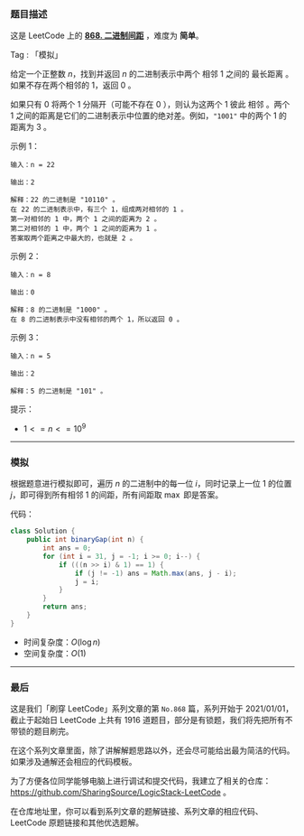 ### 题目描述

这是 LeetCode 上的 **[868. 二进制间距](https://leetcode-cn.com/problems/binary-gap/solution/by-ac_oier-2sui/)** ，难度为 **简单**。

Tag : 「模拟」



给定一个正整数 $n$，找到并返回 $n$ 的二进制表示中两个 相邻 $1$ 之间的 最长距离 。如果不存在两个相邻的 $1$，返回 $0$ 。

如果只有 $0$ 将两个 $1$ 分隔开（可能不存在 $0$ ），则认为这两个 $1$ 彼此 相邻 。两个 $1$ 之间的距离是它们的二进制表示中位置的绝对差。例如，`"1001"` 中的两个 $1$ 的距离为 $3$ 。

示例 1：
```
输入：n = 22

输出：2

解释：22 的二进制是 "10110" 。
在 22 的二进制表示中，有三个 1，组成两对相邻的 1 。
第一对相邻的 1 中，两个 1 之间的距离为 2 。
第二对相邻的 1 中，两个 1 之间的距离为 1 。
答案取两个距离之中最大的，也就是 2 。
```
示例 2：
```
输入：n = 8

输出：0

解释：8 的二进制是 "1000" 。
在 8 的二进制表示中没有相邻的两个 1，所以返回 0 。
```
示例 3：
```
输入：n = 5

输出：2

解释：5 的二进制是 "101" 。
```

提示：
* $1 <= n <= 10^9$

---

### 模拟

根据题意进行模拟即可，遍历 $n$ 的二进制中的每一位 $i$，同时记录上一位 $1$ 的位置 $j$，即可得到所有相邻 $1$ 的间距，所有间距取 $\max$ 即是答案。

代码：
```Java
class Solution {
    public int binaryGap(int n) {
        int ans = 0;
        for (int i = 31, j = -1; i >= 0; i--) {
            if (((n >> i) & 1) == 1) {
                if (j != -1) ans = Math.max(ans, j - i);
                j = i;
            }
        }
        return ans;
    }
}
```
* 时间复杂度：$O(\log{n})$
* 空间复杂度：$O(1)$

---

### 最后

这是我们「刷穿 LeetCode」系列文章的第 `No.868` 篇，系列开始于 2021/01/01，截止于起始日 LeetCode 上共有 1916 道题目，部分是有锁题，我们将先把所有不带锁的题目刷完。

在这个系列文章里面，除了讲解解题思路以外，还会尽可能给出最为简洁的代码。如果涉及通解还会相应的代码模板。

为了方便各位同学能够电脑上进行调试和提交代码，我建立了相关的仓库：https://github.com/SharingSource/LogicStack-LeetCode 。

在仓库地址里，你可以看到系列文章的题解链接、系列文章的相应代码、LeetCode 原题链接和其他优选题解。

